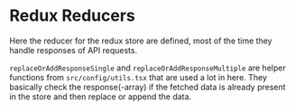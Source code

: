 # Redux Reducers

Here the reducer for the redux store are defined, most of the time they handle responses of API requests.

`replaceOrAddResponseSingle` and `replaceOrAddResponseMultiple` are helper functions from `src/config/utils.tsx` that
are used a lot in here. They basically check the response(-array) if the fetched data is already present in the store
and then replace or append the data.
